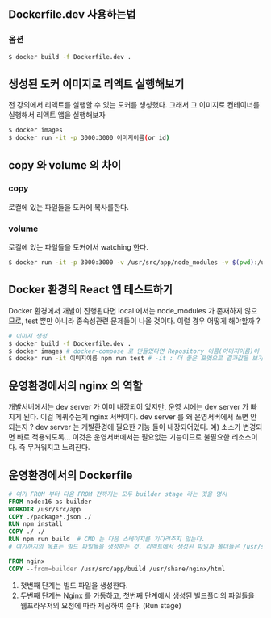## Dockerfile.dev 사용하는법
### 옵션
```bash
$ docker build -f Dockerfile.dev .
```

## 생성된 도커 이미지로 리액트 실행해보기
전 강의에서 리액트를 실행할 수 있는 도커를 생성했다.
그래서 그 이미지로 컨테이너를 실행해서 리액트 앱을 실행해보자
```bash
$ docker images
$ docker run -it -p 3000:3000 이미지이름(or id)
```


## copy 와 volume 의 차이
### copy
로컬에 있는 파일들을 도커에 복사를한다.
### volume 
로컬에 있는 파일들을 도커에서 watching 한다.
```bash
$ docker run -it -p 3000:3000 -v /usr/src/app/node_modules -v $(pwd):/usr/src/app 이미지이름(or id)
```

## Docker 환경의 React 앱 테스트하기
Docker 환경에서 개발이 진행된다면 local 에서는 node_modules 가 존재하지 않으므로, 
test 뿐만 아니라 종속성관련 문제들이 나올 것이다.
이럴 경우 어떻게 해야할까 ? 
```bash
# 이미지 생성
$ docker build -f Dockerfile.dev .
$ docker images # docker-compose 로 만들었다면 Repository 이름(이미지이름)이 이미 나와있을 것이다.
$ docker run -it 이미지이름 npm run test # -it : 더 좋은 포멧으로 결과값을 보기 위한 옵션
```

## 운영환경에서의 nginx 의 역할
개발서버에서는 dev server 가 이미 내장되어 있지만, 운영 시에는 dev server 가 빠지게 된다.
이걸 메꿔주는게 nginx 서버이다.
dev server 를 왜 운영서버에서 쓰면 안되는지 ?
dev server 는 개발환경에 필요한 기능 들이 내장되어있다. 
예) 소스가 변경되면 바로 적용되도록... 
이것은 운영서버에서는 필요없는 기능이므로 불필요한 리소스이다. 즉 무거워지고 느려진다.

## 운영환경에서의 Dockerfile
```dockerfile
# 여기 FROM 부터 다음 FROM 전까지는 모두 builder stage 라는 것을 명시
FROM node:16 as builder
WORKDIR /usr/src/app
COPY ./package*.json ./
RUN npm install
COPY ./ ./
RUN npm run build  # CMD 는 다음 스테이지를 기다려주지 않는다.
# 여기까지의 목표는 빌드 파일들을 생성하는 것. 리액트에서 생성된 파일과 폴더들은 /usr/src/app/build 에 들어간다.

FROM nginx
COPY --from=builder /usr/src/app/build /usr/share/nginx/html
```
1. 첫번째 단계는 빌드 파일을 생성한다.
2. 두번째 단계는 Nginx 를 가동하고, 첫번째 단계에서 생성된 빌드폴더의 파일들을 웹프라우저의 요청에 따라 제공하여 준다. (Run stage)
